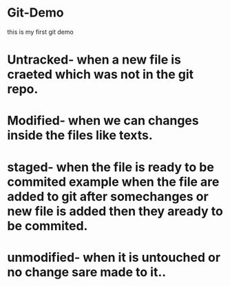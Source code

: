 # Git-Demo
this is my first git demo

<!-- In Git there are Four types of status  -->
# Untracked- when a new file is craeted which was not in the git repo.
# Modified- when we can changes inside the files like texts.
# staged- when the file is ready to be commited example when the file are added to git after somechanges or new file is added then they aready to be commited.
# unmodified- when it is untouched or no change sare made to it..

